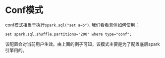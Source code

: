 # Conf模式

conf模式相当于执行`spark.sql("set a=b")`. 我们看看具体如何使用：

```
set spark.sql.shuffle.partitions="200" where type="conf"; 
```

该配置会对当前用户生效。由上面的例子可知，该模式主要是为了配置底层spark引擎用的。